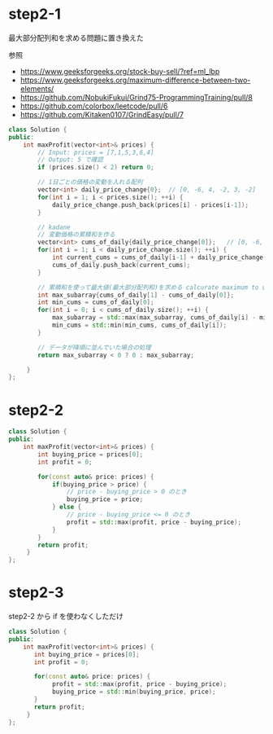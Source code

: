 # step2-1
最大部分配列和を求める問題に置き換えた  

参照
* https://www.geeksforgeeks.org/stock-buy-sell/?ref=ml_lbp
* https://www.geeksforgeeks.org/maximum-difference-between-two-elements/
* https://github.com/NobukiFukui/Grind75-ProgrammingTraining/pull/8
* https://github.com/colorbox/leetcode/pull/6
* https://github.com/Kitaken0107/GrindEasy/pull/7

```cpp
class Solution {
public:
    int maxProfit(vector<int>& prices) {
        // Input: prices = [7,1,5,3,6,4]
        // Output: 5 で確認
        if (prices.size() < 2) return 0;

        // 1日ごとの価格の変動を入れる配列
        vector<int> daily_price_change{0};  // [0, -6, 4, -2, 3, -2]
        for(int i = 1; i < prices.size(); ++i) {
            daily_price_change.push_back(prices[i] - prices[i-1]);
        }

        // kadane
        // 変動価格の累積和を作る
        vector<int> cums_of_daily{daily_price_change[0]};   // [0, -6, -2, -4, 1, -1], cumulative sum
        for(int i = 1; i < daily_price_change.size(); ++i) {
            int current_cums = cums_of_daily[i-1] + daily_price_change[i];
            cums_of_daily.push_back(current_cums);
        }

        // 累積和を使って最大値(最大部分配列和)を求める calcurate maximum to use coms
        int max_subarray{cums_of_daily[1] - cums_of_daily[0]};
        int min_cums = cums_of_daily[0];
        for(int i = 0; i < cums_of_daily.size(); ++i) {
            max_subarray = std::max(max_subarray, cums_of_daily[i] - min_cums);
            min_cums = std::min(min_cums, cums_of_daily[i]);
        }

        // データが降順に並んでいた場合の処理
        return max_subarray < 0 ? 0 : max_subarray;

     }
};

```

# step2-2
```cpp
class Solution {
public:
    int maxProfit(vector<int>& prices) {
        int buying_price = prices[0];
        int profit = 0;

        for(const auto& price: prices) {
            if(buying_price > price) {
                // price - buying_price > 0 のとき
                buying_price = price;
            } else {
                // price - buying_price <= 0 のとき
                profit = std::max(profit, price - buying_price);
            }
        }
        return profit;
     }
};
```

# step2-3
step2-2 から if を使わなくしただけ
```cpp
class Solution {
public:
    int maxProfit(vector<int>& prices) {
       int buying_price = prices[0];
       int profit = 0;  

       for(const auto& price: prices) {
            profit = std::max(profit, price - buying_price);
            buying_price = std::min(buying_price, price);
       } 
       return profit;
     }
};
```
